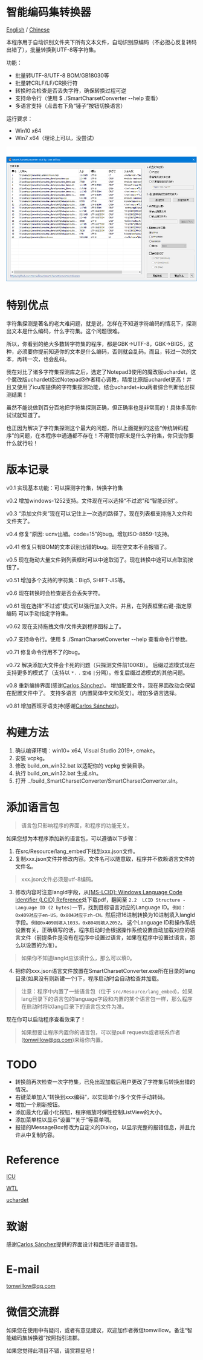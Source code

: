 # 智能编码集转换器

[English](README-en.md) / [Chinese](README.md)

本程序用于自动识别文件夹下所有文本文件，自动识别原编码（不必担心反复转码出错了），批量转换到UTF-8等字符集。

功能：

* 批量转UTF-8/UTF-8 BOM/GB18030等
* 批量转CRLF/LF/CR换行符
* 转换时会检查是否丢失字符，确保转换过程可逆
* 支持命令行（使用 $ ./SmartCharsetConverter --help 查看）
* 多语言支持（点击右下角“锤子”按钮切换语言）

运行要求：

* Win10 x64
* Win7 x64（理论上可以，没尝试）

![img](snapshot/v0.8-chinese.png "截图")

# 特别优点

字符集探测是著名的老大难问题，就是说，怎样在不知道字符编码的情况下，探测出文本是什么编码，什么字符集。这个问题很难。

所以，你看到的绝大多数转字符集的程序，都是GBK->UTF-8，GBK->BIG5，这种，必须要你提前知道你的文本是什么编码，否则就会乱码。而且，转过一次的文本，再转一次，也会乱码。

我在对比了诸多字符集探测库之后，选定了Notepad3使用的魔改版uchardet，这个魔改版uchardet经过Notepad3作者精心调教，精度比原版uchardet更高！并且又使用了icu库提供的字符集探测功能，结合uchardet+icu两者综合判断给出探测结果！

虽然不能说做到百分百地把字符集探测正确，但正确率也是非常高的！具体多高你试试就知道了。

也正因为解决了字符集探测这个最大的问题，所以上面提到的这些“传统转码程序”的问题，在本程序中通通都不存在！不用管你原来是什么字符集，你只说你要什么就行啦！

# 版本记录

v0.1 实现基本功能：可以探测字符集，转换字符集

v0.2 增加windows-1252支持。文件现在可以选择“不过滤”和“智能识别”。

v0.3 “添加文件夹”现在可以记住上一次选的路径了。现在列表框支持拖入文件和文件夹了。

v0.4 修复“原因: ucnv出错。code=15”的bug。增加ISO-8859-1支持。

v0.41 修复只有BOM的文本识别出错的bug。现在空文本不会报错了。

v0.5 现在拖动大量文件到列表框时可以中途取消了。现在转换中途可以点取消按钮了。

v0.51 增加多个支持的字符集：Big5, SHIFT-JIS等。

v0.6 现在转换时会检查是否会丢失字符。

v0.61 现在选择“不过滤”模式可以强行加入文件。并且，在列表框里右键-指定原编码 可以手动指定字符集。

v0.62 现在支持拖拽文件/文件夹到程序图标上了。

v0.7 支持命令行。使用 $ ./SmartCharsetConverter --help 查看命令行参数。

v0.71 修复命令行用不了的bug。

v0.72 解决添加大文件会卡死的问题（只探测文件前100KB）。
      后缀过滤模式现在支持更多的模式了（支持以 `*.` `.` `空格` `|`分隔）。修复后缀过滤模式的其他问题。

v0.8 重新编排界面(感谢[Carlos Sánchez](https://github.com/c-sanchez))。
      增加配置文件，现在界面改动会保留在配置文件中了。
      支持多语言（内置简体中文和英文）。增加多语言选择。

v0.81 增加西班牙语支持(感谢[Carlos Sánchez](https://github.com/c-sanchez))。

# 构建方法

1. 确认编译环境：win10+ x64, Visual Studio 2019+, cmake。
2. 安装 vcpkg。
3. 修改 build_on_win32.bat 以适配你的 vcpkg 安装目录。
4. 执行 build_on_win32.bat 生成.sln。
5. 打开 ../build_SmartCharsetConverter/SmartCharsetConverter.sln。

# 添加语言包

> 语言包只影响程序的界面，和程序的功能无关。

如果您想为本程序添加新的语言包，可以遵循以下步骤：

1. 在src/Resource/lang_embed下找到xxx.json文件。
2. 复制xxx.json文件并修改内容。文件名可以随意取，程序并不依赖语言文件的文件名。

> xxx.json文件必须是utf-8编码。

3. 修改内容时注意langId字段，从[[MS-LCID]: Windows Language Code Identifier (LCID) Reference](https://learn.microsoft.com/en-us/openspecs/windows_protocols/ms-lcid/70feba9f-294e-491e-b6eb-56532684c37f?redirectedfrom=MSDN)处下载pdf，翻阅至 `2.2  LCID Structure - Language ID (2 bytes)`一节，找到目标语言对应的Language ID。`例如：0x409对应于en-US，0x804对应于zh-CN。`然后把16进制转换为10进制填入langId字段。`例如0x409则填入1033，0x804则填入2052`。
   这个Language ID和操作系统设置有关，正确填写的话，程序启动时会根据操作系统设置自动加载对应的语言文件（前提条件是没有在程序中设置过语言，如果在程序中设置过语言，那么以设置的为准）。

> 如果你不知道langId应该填什么，那么可以填0。

4. 把你的xxx.json语言文件放置在SmartCharsetConverter.exe所在目录的lang目录(如果没有则新建一个)下，程序启动时会自动检查并加载。

> 注意：程序中内置了一些语言包（位于 `src/Resource/lang_embed`)，如果lang目录下的语言包的language字段和内置的某个语言包一样，那么程序在启动时将以lang目录下的语言包文件为准。

现在你可以启动程序查看效果了！

> 如果想要让程序内置你的语言包，可以提pull requests或者联系作者(tomwillow@qq.com)来给你内置。

# TODO

* 转换前再次检查一次字符集，已免出现加载后用户更改了字符集后转换出错的情况。
* 右键菜单加入“转换到xxx编码”，以实现单个/多个文件手动转码。
* 增加一个刷新按钮。
* 添加最大化/最小化按钮，程序缩放时弹性控制ListView的大小。
* 添加菜单栏以显示“设置”“关于”等菜单项。
* 报错的MessageBox修改为自定义的Dialog，以显示完整的报错信息，并且允许从中复制内容。

# Reference

[ICU](https://icu.unicode.org/)

[WTL](https://sourceforge.net/projects/wtl)

[uchardet](https://github.com/rizonesoft/Notepad3/tree/master/src/uchardet)

# 致谢

感谢[Carlos Sánchez](https://github.com/c-sanchez)提供的界面设计和西班牙语语言包。

# E-mail

tomwillow@qq.com

# 微信交流群

如果您在使用中有疑问，或者有意见建议，欢迎加作者微信tomwillow。备注“智能编码集转换器”按照指引进群。

如果您觉得此项目不错，请赏颗星吧！
